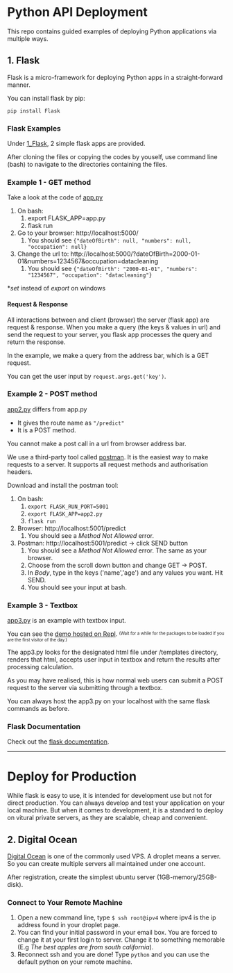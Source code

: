 # Python API Deployment
This repo contains guided examples of deploying Python applications via multiple ways.

## 1. Flask
Flask is a micro-framework for deploying Python apps in a straight-forward manner.

You can install flask by pip:

```
pip install Flask
```

### Flask Examples
Under [1_Flask](1_Flask), 2 simple flask apps are provided.

After cloning the files or copying the codes by youself, use command line (bash) to navigate to the directories containing the files.

### Example 1 - GET method
Take a look at the code of [app.py](1_Flask/app.py)
1. On bash:
    1. export FLASK_APP=app.py 
    2. flask run
2. Go to your browser: http://localhost:5000/
    1. You should see ```{"dateOfBirth": null, "numbers": null, "occupation": null}```
3. Change the url to: http://localhost:5000/?dateOfBirth=2000-01-01&numbers=1234567&occupation=datacleaning
    1. You should see ```{"dateOfBirth": "2000-01-01", "numbers": "1234567", "occupation": "datacleaning"}```

**set* instead of *export* on windows

#### Request & Response
All interactions between and client (browser) the server (flask app) are request & response.
When you make a query (the keys & values in url) and send the request to your server, you flask app processes the query and return the response. 

In the example, we make a query from the address bar, which is a GET request.

You can get the user input by ```request.args.get('key')```.

### Example 2 - POST method
[app2.py](1_Flask/app2.py) differs from app.py

* It gives the route name as `"/predict"`
* It is a POST method.

You cannot make a post call in a url from browser address bar. 

We use a third-party tool called [postman](https://www.getpostman.com/). It is the easiest way to make requests to a server.
It supports all request methods and authorisation headers.

Download and install the postman tool:
1. On bash:
    1. `export FLASK_RUN_PORT=5001`
    2. `export FLASK_APP=app2.py`
    3. `flask run`
2. Browser: http://localhost:5001/predict 
    1. You should see a *Method Not Allowed* error.
3. Postman: http://localhost:5001/predict -> click SEND button
    1. You should see a *Method Not Allowed* error. The same as your browser.
    2. Choose from the scroll down button and change GET -> POST. 
    3. In *Body*, type in the keys ('name','age') and any values you want. Hit SEND.
    4. You should see your input at bash.

### Example 3 - Textbox

[app3.py](1_Flask/app3.py) is an example with textbox input.

You can see the [demo hosted on Repl](https://uselessflaskapp--jsnc.repl.co/). <sup><sub>(Wait for a while for the packages to 
    be loaded if you are the first visitor of the day.)</sub></sup>

The app3.py looks for the designated html file under /templates directory, renders that html, accepts user input in textbox and return the results after processing calculation. 

As you may have realised, this is how normal web users can submit a POST request to the server via submitting through a textbox.

You can always host the app3.py on your localhost with the same flask commands as before.

### Flask Documentation
Check out the [flask documentation](http://flask.pocoo.org/).
___
# Deploy for Production
While flask is easy to use, it is intended for development use but not for direct production. You can always develop and test your application on your local machine. But when it comes to development, it is a standard to deploy on vitural private servers, as they are scalable, cheap and convenient.

## 2. Digital Ocean

[Digital Ocean](https://m.do.co/c/e7833ee793bd) is one of the commonly used VPS. A droplet means a server. So you can create multiple servers all maintained under one account. 

After registration, create the simplest ubuntu server (1GB-memory/25GB-disk). 

### Connect to Your Remote Machine
1. Open a new command line, type `$ ssh root@ipv4` where ipv4 is the ip address found in your droplet page.
2. You can find your initial password in your email box. You are forced to change it at your first login to server. Change it to something memorable (E.g *The best apples are from south california*).
3. Reconnect ssh and you are done! Type `python` and you can use the default python on your remote machine.
